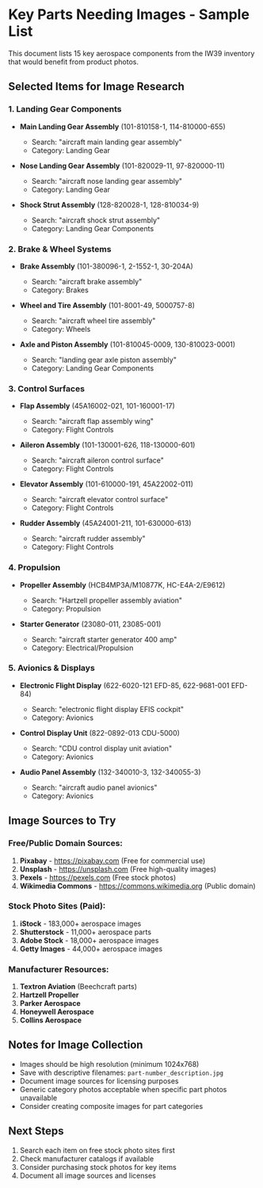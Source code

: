 # Key Parts Needing Images - Sample List

This document lists 15 key aerospace components from the IW39 inventory that would benefit from product photos.

## Selected Items for Image Research

### 1. Landing Gear Components
- **Main Landing Gear Assembly** (101-810158-1, 114-810000-655)
  - Search: "aircraft main landing gear assembly"
  - Category: Landing Gear
  
- **Nose Landing Gear Assembly** (101-820029-11, 97-820000-11)
  - Search: "aircraft nose landing gear assembly"
  - Category: Landing Gear

- **Shock Strut Assembly** (128-820028-1, 128-810034-9)
  - Search: "aircraft shock strut assembly"
  - Category: Landing Gear Components

### 2. Brake & Wheel Systems
- **Brake Assembly** (101-380096-1, 2-1552-1, 30-204A)
  - Search: "aircraft brake assembly"
  - Category: Brakes

- **Wheel and Tire Assembly** (101-8001-49, 5000757-8)
  - Search: "aircraft wheel tire assembly"
  - Category: Wheels

- **Axle and Piston Assembly** (101-810045-0009, 130-810023-0001)
  - Search: "landing gear axle piston assembly"
  - Category: Landing Gear Components

### 3. Control Surfaces
- **Flap Assembly** (45A16002-021, 101-160001-17)
  - Search: "aircraft flap assembly wing"
  - Category: Flight Controls

- **Aileron Assembly** (101-130001-626, 118-130000-601)
  - Search: "aircraft aileron control surface"
  - Category: Flight Controls

- **Elevator Assembly** (101-610000-191, 45A22002-011)
  - Search: "aircraft elevator control surface"
  - Category: Flight Controls

- **Rudder Assembly** (45A24001-211, 101-630000-613)
  - Search: "aircraft rudder assembly"
  - Category: Flight Controls

### 4. Propulsion
- **Propeller Assembly** (HCB4MP3A/M10877K, HC-E4A-2/E9612)
  - Search: "Hartzell propeller assembly aviation"
  - Category: Propulsion

- **Starter Generator** (23080-011, 23085-001)
  - Search: "aircraft starter generator 400 amp"
  - Category: Electrical/Propulsion

### 5. Avionics & Displays
- **Electronic Flight Display** (622-6020-121 EFD-85, 622-9681-001 EFD-84)
  - Search: "electronic flight display EFIS cockpit"
  - Category: Avionics

- **Control Display Unit** (822-0892-013 CDU-5000)
  - Search: "CDU control display unit aviation"
  - Category: Avionics

- **Audio Panel Assembly** (132-340010-3, 132-340055-3)
  - Search: "aircraft audio panel avionics"
  - Category: Avionics

## Image Sources to Try

### Free/Public Domain Sources:
1. **Pixabay** - https://pixabay.com (Free for commercial use)
2. **Unsplash** - https://unsplash.com (Free high-quality images)
3. **Pexels** - https://pexels.com (Free stock photos)
4. **Wikimedia Commons** - https://commons.wikimedia.org (Public domain)

### Stock Photo Sites (Paid):
1. **iStock** - 183,000+ aerospace images
2. **Shutterstock** - 11,000+ aerospace parts
3. **Adobe Stock** - 18,000+ aerospace images
4. **Getty Images** - 44,000+ aerospace images

### Manufacturer Resources:
1. **Textron Aviation** (Beechcraft parts)
2. **Hartzell Propeller**
3. **Parker Aerospace**
4. **Honeywell Aerospace**
5. **Collins Aerospace**

## Notes for Image Collection

- Images should be high resolution (minimum 1024x768)
- Save with descriptive filenames: `part-number_description.jpg`
- Document image sources for licensing purposes
- Generic category photos acceptable when specific part photos unavailable
- Consider creating composite images for part categories

## Next Steps

1. Search each item on free stock photo sites first
2. Check manufacturer catalogs if available
3. Consider purchasing stock photos for key items
4. Document all image sources and licenses



